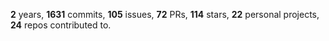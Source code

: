 **2** years, **1631** commits, **105** issues, **72** PRs, **114** stars, **22** personal projects, **24** repos contributed to.
